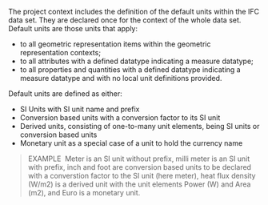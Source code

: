 The project context includes the definition of the default units within the IFC data set. They are declared once for the context of the whole data set. Default units are those units that apply:

* to all geometric representation items within the geometric representation contexts; 
* to all attributes with a defined datatype indicating a measure datatype; 
* to all properties and quantities with a defined datatype indicating a measure datatype and with no local unit definitions provided. 

Default units are defined as either:

* SI Units with SI unit name and prefix
* Conversion based units with a conversion factor to its SI unit
* Derived units, consisting of one-to-many unit elements, being SI units or conversion based units
* Monetary unit as a special case of a unit to hold the currency name

> EXAMPLE&nbsp; Meter is an SI unit without prefix, milli meter is an SI unit with prefix, inch and foot are conversion based units to be declared with a converstion factor to the SI unit (here meter), heat flux density (W/m2) is a derived unit with the unit elements Power (W) and Area (m2), and Euro is a monetary unit.
